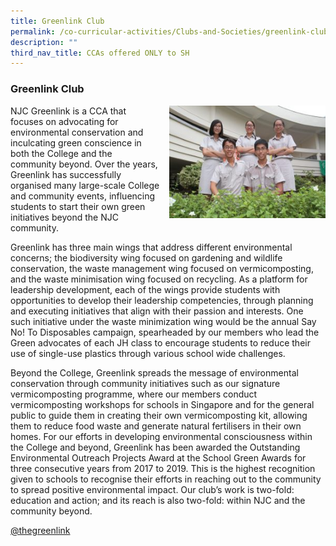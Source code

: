 ```yaml
---
title: Greenlink Club
permalink: /co-curricular-activities/Clubs-and-Societies/greenlink-club/
description: ""
third_nav_title: CCAs offered ONLY to SH
---
```

### Greenlink Club

<img src="/images/greenlink1.png" style="width:250px;height:180px;margin-left:15px;" align="right"> NJC Greenlink is a CCA that focuses on advocating for environmental conservation and inculcating green conscience in both the College and the community beyond. Over the years, Greenlink has successfully organised many large-scale College and community events, influencing students to start their own green initiatives beyond the NJC community.

Greenlink has three main wings that address different environmental concerns; the biodiversity wing focused on gardening and wildlife conservation, the waste management wing focused on vermicomposting, and the waste minimisation wing focused on recycling. As a platform for leadership development, each of the wings provide students with opportunities to develop their leadership competencies, through planning and executing initiatives that align with their passion and interests. One such initiative under the waste minimization wing would be the annual Say No! To Disposables campaign, spearheaded by our members who lead the Green advocates of each JH class to encourage students to reduce their use of single-use plastics through various school wide challenges.

Beyond the College, Greenlink spreads the message of environmental conservation through community initiatives such as our signature vermicomposting programme, where our members conduct vermicomposting workshops for schools in Singapore and for the general public to guide them in creating their own vermicomposting kit, allowing them to reduce food waste and generate natural fertilisers in their own homes. For our efforts in developing environmental consciousness within the College and beyond, Greenlink has been awarded the Outstanding Environmental Outreach Projects Award at the School Green Awards for three consecutive years from 2017 to 2019. This is the highest recognition given to schools to recognise their efforts in reaching out to the community to spread positive environmental impact. Our club’s work is two-fold: education and action; and its reach is also two-fold: within NJC and the community beyond.

[@thegreenlink](https://instagram.com/thegreenlink?utm_medium=copy_link)